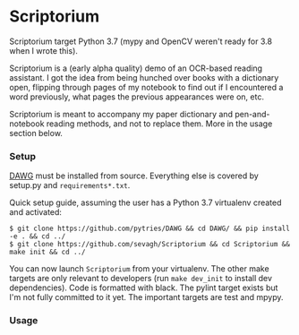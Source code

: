 # Scriptorium

Scriptorium target Python 3.7 (mypy and OpenCV weren't ready for 3.8 when I wrote this).

Scriptorium is a (early alpha quality) demo of an OCR-based reading assistant. I got the idea from being hunched over books with a dictionary open, flipping through pages of my notebook to find out if I encountered a word previously, what pages the previous appearances were on, etc.

Scriptorium is meant to accompany my paper dictionary and pen-and-notebook reading methods, and not to replace them. More in the usage section below.

### Setup

[DAWG](https://github.com/pytries/DAWG) must be installed from source. Everything else is covered by setup.py and `requirements*.txt`.

Quick setup guide, assuming the user has a Python 3.7 virtualenv created and activated:

```
$ git clone https://github.com/pytries/DAWG && cd DAWG/ && pip install -e . && cd ../
$ git clone https://github.com/sevagh/Scriptorium && cd Scriptorium && make init && cd ../
```

You can now launch `Scriptorium` from your virtualenv. The other make targets are only relevant to developers (run `make dev_init` to install dev dependencies). Code is formatted with black. The pylint target exists but I'm not fully committed to it yet. The important targets are test and mpypy.

### Usage
